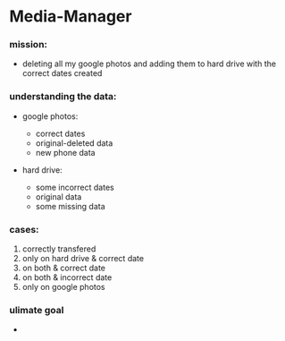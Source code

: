 # Media-Manager

### mission:

- deleting all my google photos and adding them to hard drive with the correct dates created

### understanding the data:

- google photos:

  - correct dates
  - original-deleted data
  - new phone data

- hard drive:
  - some incorrect dates
  - original data
  - some missing data

### cases:

1. correctly transfered
2. only on hard drive & correct date
3. on both & correct date
4. on both & incorrect date
5. only on google photos

### ulimate goal

-

